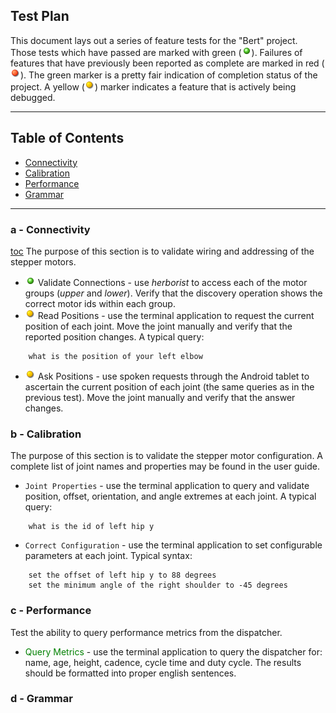## Test Plan

This document lays out a series of feature tests for the "Bert" project. Those tests which have passed are marked with green (![green](/images/ball_green.png)). Failures of features that have previously been reported as complete are marked in red (![red](/images/ball_red.png)). The green marker is a pretty fair indication of completion status of the project. A yellow (![yellow](/images/ball_yellow.png)) marker indicates
a feature that is actively being debugged.


***************************************************************
## Table of Contents <a id="table-of-contents"></a>
  * [Connectivity](#connectivity)
  * [Calibration](#calibration)
  * [Performance](#performance)
  * [Grammar](#grammar)

*********************************************************
### a - Connectivity <a id="connectivity"></a>
[toc](#table-of-contents)
The purpose of this section is to validate wiring and addressing of the stepper motors.
* ![green](/images/ball_green.png) Validate Connections  - use *herborist* to access each of the motor groups (*upper* and *lower*). Verify that the discovery operation shows the correct motor ids within each group.
* ![yellow](/images/ball_yellow.png) Read Positions - use the terminal application to request the current position of each joint. Move the joint manually and verify that the reported position changes. A typical query:
```
    what is the position of your left elbow
```
* ![yellow](/images/ball_yellow.png) Ask Positions - use spoken requests through the
Android tablet to ascertain the current position of each joint (the same queries as in the previous test). Move the joint manually and verify that the answer changes.

### b - Calibration <a id="calibration"></a>
The purpose of this section is to validate the stepper motor configuration.
A complete list of joint names and properties may be found in the user guide.
* `Joint Properties` - use the terminal application to query and validate
position, offset, orientation, and angle extremes at each joint.
A typical query:
```
    what is the id of left hip y
```
* `Correct Configuration` - use the terminal application to set configurable
parameters at each joint. Typical syntax:
```
    set the offset of left hip y to 88 degrees
    set the minimum angle of the right shoulder to -45 degrees
```

### c - Performance <a id="performance"></a>
Test the ability to query performance metrics from the dispatcher.
* <span style="color:green;">Query Metrics</span> - use the terminal application to query
the dispatcher for: name, age, height, cadence, cycle time and duty cycle. The results
should be formatted into proper english sentences.

### d - Grammar <a id="grammar"></a>
